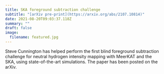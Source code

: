 ```yaml
---
title: SKA foreground subtraction challenge
subtitle: "[arXiv pre-print](https://arxiv.org/abs/2107.10814)"
date: 2021-08-20T09:03:37.118Z
summary: ""
draft: false
image:
  filename: featured.jpg
---
```

Steve Cunnington has helped perform the first blind foreground subtraction challenge for neutral hydrogen intensity mapping with MeerKAT and the SKA, using state-of-the-art simulations. The paper has been posted on the arXiv.